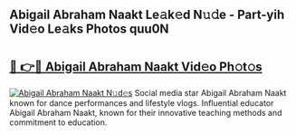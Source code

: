 ## Abigail Abraham Naakt Le𝚊k𝚎d N𝚞𝚍e - Part-yih Vid𝚎o Le𝚊ks Photos quu0N

# <h2><a href="http://fb03ljy.evod.top/?m=Abigail+Abraham+Naakt">🔗 👉🔴 Abigail Abraham Naakt Vid𝚎o Ph𝚘t𝚘s</a></h2>

[![Abigail Abraham Naakt N𝚞d𝚎s](https://i.imgur.com/8V9OHl7.gif)](http://fb03ljy.evod.top/?m=Abigail+Abraham+Naakt)
Social media star Abigail Abraham Naakt known for dance performances and lifestyle vlogs. Influential educator Abigail Abraham Naakt, known for their innovative teaching methods and commitment to education. 
